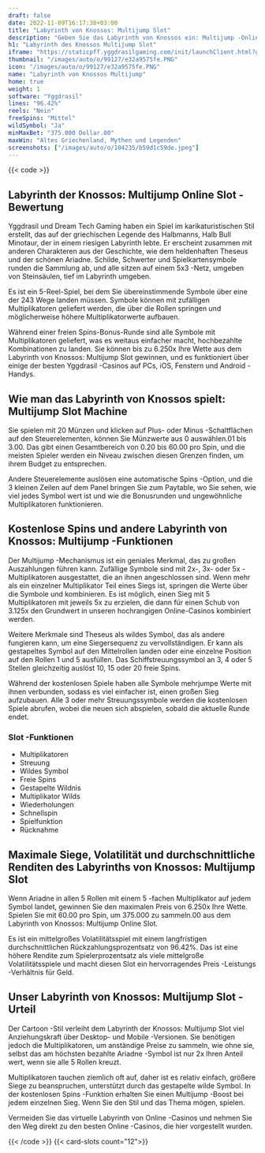 ```yaml
---
draft: false
date: 2022-11-09T16:17:38+03:00
title: "Labyrinth von Knossos: Multijump Slot"
description: "Geben Sie das Labyrinth von Knossos ein: Multijump -Online Slot. Unser Rezension befasst sich mit dem Gameplay, den Features und dem, wo Sie es mit den besten Casino -Boni spielen können."
h1: "Labyrinth des Knossos Multijump Slot"
iframe: "https://staticpff.yggdrasilgaming.com/init/launchClient.html?gameid=1029&filePrefix=debug_"
thumbnail: "/images/auto/o/99127/e32a9575fe.PNG"
icon: "/images/auto/o/99127/e32a9575fe.PNG"
name: "Labyrinth von Knossos Multijump"
home: true
weight: 1
software: "Yggdrasil"
lines: "96.42%"
reels: "Nein"
freeSpins: "Mittel"
wildSymbol: "Ja"
minMaxBet: "375.000 Dollar.00"
maxWin: "Altes Griechenland, Mythen und Legenden"
screenshots: ["/images/auto/o/104235/b59d1c59de.jpeg"]
---
```


{{< code >}}<h2>Labyrinth der Knossos: Multijump Online Slot -Bewertung</h2><p>Yggdrasil und Dream Tech Gaming haben ein Spiel im karikaturistischen Stil erstellt, das auf der griechischen Legende des Halbmanns, Halb Bull Minotaur, der in einem riesigen Labyrinth lebte. Er erscheint zusammen mit anderen Charakteren aus der Geschichte, wie dem heldenhaften Theseus und der schönen Ariadne. Schilde, Schwerter und Spielkartensymbole runden die Sammlung ab, und alle sitzen auf einem 5x3 -Netz, umgeben von Steinsäulen, tief im Labyrinth umgeben.</p><p>Es ist ein 5-Reel-Spiel, bei dem Sie übereinstimmende Symbole über eine der 243 Wege landen müssen. Symbole können mit zufälligen Multiplikatoren geliefert werden, die über die Rollen springen und möglicherweise höhere Multiplikatorwerte aufbauen.</p><p>Während einer freien Spins-Bonus-Runde sind alle Symbole mit Multiplikatoren geliefert, was es weitaus einfacher macht, hochbezahlte Kombinationen zu landen. Sie können bis zu 6.250x Ihre Wette aus dem Labyrinth von Knossos: Multijump Slot gewinnen, und es funktioniert über einige der besten Yggdrasil -Casinos auf PCs, iOS, Fenstern und Android -Handys.</p><h2>Wie man das Labyrinth von Knossos spielt: Multijump Slot Machine</h2><p>Sie spielen mit 20 Münzen und klicken auf Plus- oder Minus -Schaltflächen auf den Steuerelementen, können Sie Münzwerte aus 0 auswählen.01 bis 3.00. Das gibt einen Gesamtbereich von 0.20 bis 60.00 pro Spin, und die meisten Spieler werden ein Niveau zwischen diesen Grenzen finden, um ihrem Budget zu entsprechen.</p><p>Andere Steuerelemente auslösen eine automatische Spins -Option, und die 3 kleinen Zeilen auf dem Panel bringen Sie zum Paytable, wo Sie sehen, wie viel jedes Symbol wert ist und wie die Bonusrunden und ungewöhnliche Multiplikatoren funktionieren.</p><h2>Kostenlose Spins und andere Labyrinth von Knossos: Multijump -Funktionen</h2><p>Der Multijump -Mechanismus ist ein geniales Merkmal, das zu großen Auszahlungen führen kann. Zufällige Symbole sind mit 2x-, 3x- oder 5x -Multiplikatoren ausgestattet, die an ihnen angeschlossen sind. Wenn mehr als ein einzelner Multiplikator Teil eines Siegs ist, springen die Werte über die Symbole und kombinieren. Es ist möglich, einen Sieg mit 5 Multiplikatoren mit jeweils 5x zu erzielen, die dann für einen Schub von 3.125x den Grundwert in unseren hochrangigen Online-Casinos kombiniert werden.</p><p>Weitere Merkmale sind Theseus als wildes Symbol, das als andere fungieren kann, um eine Siegersequenz zu vervollständigen. Er kann als gestapeltes Symbol auf den Mittelrollen landen oder eine einzelne Position auf den Rollen 1 und 5 ausfüllen. Das Schiffstreuungssymbol an 3, 4 oder 5 Stellen gleichzeitig auslöst 10, 15 oder 20 freie Spins.</p><p>Während der kostenlosen Spiele haben alle Symbole mehrjumpe Werte mit ihnen verbunden, sodass es viel einfacher ist, einen großen Sieg aufzubauen. Alle 3 oder mehr Streuungssymbole werden die kostenlosen Spiele abrufen, wobei die neuen sich abspielen, sobald die aktuelle Runde endet.</p><h3>
Slot -Funktionen</h3><ul>
<li></span>
Multiplikatoren</li>
<li></span>
Streuung</li>
<li></span>
Wildes Symbol</li>
<li></span>
Freie Spins</li>
<li></span>
Gestapelte Wildnis</li>
<li></span>
Multiplikator Wilds</li>
<li></span>
Wiederholungen</li>
<li></span>
Schnellspin</li>
<li></span>
Spielfunktion</li>
<li></span>
Rücknahme</li></ul><h2>Maximale Siege, Volatilität und durchschnittliche Renditen des Labyrinths von Knossos: Multijump Slot</h2><p>Wenn Ariadne in allen 5 Rollen mit einem 5 -fachen Multiplikator auf jedem Symbol landet, gewinnen Sie den maximalen Preis von 6.250x Ihre Wette. Spielen Sie mit 60.00 pro Spin, um 375.000 zu sammeln.00 aus dem Labyrinth von Knossos: Multijump Online Slot.</p><p>Es ist ein mittelgroßes Volatilitätsspiel mit einem langfristigen durchschnittlichen Rückzahlungsprozentsatz von 96.42%. Das ist eine höhere Rendite zum Spielerprozentsatz als viele mittelgroße Volatilitätsspiele und macht diesen Slot ein hervorragendes Preis -Leistungs -Verhältnis für Geld.</p><h2>Unser Labyrinth von Knossos: Multijump Slot -Urteil</h2><p>Der Cartoon -Stil verleiht dem Labyrinth der Knossos: Multijump Slot viel Anziehungskraft über Desktop- und Mobile -Versionen. Sie benötigen jedoch die Multiplikatoren, um anständige Preise zu sammeln, wie ohne sie, selbst das am höchsten bezahlte Ariadne -Symbol ist nur 2x Ihren Anteil wert, wenn sie alle 5 Rollen kreuzt.</p><p>Multiplikatoren tauchen ziemlich oft auf, daher ist es relativ einfach, größere Siege zu beanspruchen, unterstützt durch das gestapelte wilde Symbol. In der kostenlosen Spins -Funktion erhalten Sie einen Multijump -Boost bei jedem einzelnen Sieg. Wenn Sie den Stil und das Thema mögen, spielen.</p><p>Vermeiden Sie das virtuelle Labyrinth von Online -Casinos und nehmen Sie den Weg direkt zu den besten Online -Casinos, die hier vorgestellt wurden.</p>{{< /code >}}
{{< card-slots count="12">}}